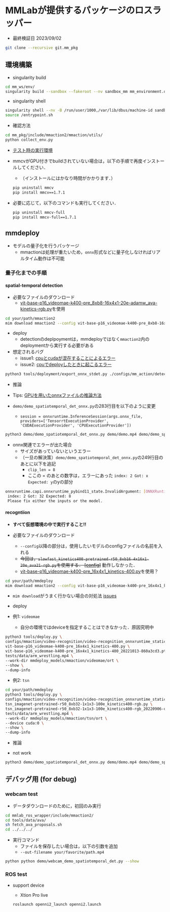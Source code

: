 # MMLabが提供するパッケージのロスラッパー

- 最終検証日 2023/09/02

```bash
git clone --recursive git.mm_pkg
```

## 環境構築

- singularity build

```bash
cd mm_ws/env/
singularity build --sandbox --fakeroot --nv sandbox_mm mm_environment.def
```

- singularity shell

```bash
singularity shell --nv -B /run/user/1000,/var/lib/dbus/machine-id sandbox_mm
source /entrypoint.sh
```

- 確認方法

```bash
cd mm_pkg/include/mmaction2/mmaction/utils/
python collect_env.py
```

- [テスト時の実行環境](./test_environment.md)
- mmcvがGPU付きでbuildされていない場合は，以下の手順で再度インストールしてください．
  - （インストールにはかなり時間がかかります．）

  ```bash
  pip uninstall mmcv
  pip install mmcv==1.7.1
  ```

- 必要に応じて，以下のコマンドも実行してください．

  ```bash
  pip uninstall mmcv-full
  pip install mmcv-full==1.7.1
  ```

## mmdeploy

- モデルの量子化を行うパッケージ
  - mmactionは処理が重たいため，`onnx`形式などに量子化しなければリアルタイム動作は不可能

### 量子化までの手順

#### spatial-temporal detection

- 必要なファイルのダウンロード
  - [vit-base-p16_videomae-k400-pre_8xb8-16x4x1-20e-adamw_ava-kinetics-rgb.py](https://github.com/open-mmlab/mmaction2/blob/main/configs/detection/videomae/vit-base-p16_videomae-k400-pre_8xb8-16x4x1-20e-adamw_ava-kinetics-rgb.py)を使用

```bash
cd your/path/mmaction2
mim download mmaction2 --config vit-base-p16_videomae-k400-pre_8xb8-16x4x1-20e-adamw_ava-kinetics-rgb --dest .
```

- deploy
  - detectionのdeplpoymentは，mmdeployではなく`mmaction2`内のdeploymentから実行する必要がある
- 想定されるバグ
  - issue1: [cpuとcudaが混在することによるエラー](./issues.md#same-device)
  - issue2: [cpuでdeployしたときに起こるエラー](./issues.md#onnx-export-using-cpu)

```bash
python3 tools/deployment/export_onnx_stdet.py ./configs/mm_action/detection/video_mae/vit-base-p16_videomae-k400-pre_8xb8-16x4x1-20e-adamw_ava-kinetics-rgb.py ./configs/mm_action/detection/video_mae/vit-base-p16_videomae-k400-pre_8xb8-16x4x1-20e-adamw_ava-kinetics-rgb_20230314-3dafab75.pth --num_frames 16 --output_file videomae.onnx
```

- 推論

- Tips: [GPUを用いたonnxファイルの推論方法](./issues.md#onnx-export-using-cpu)
- `demo/demo_spatiotemporal_det_onnx.py`の283行目を以下のように変更
  - `session = onnxruntime.InferenceSession(args.onnx_file, providers=['TensorrtExecutionProvider', 'CUDAExecutionProvider', 'CPUExecutionProvider'])`

```bash
python3 demo/demo_spatiotemporal_det_onnx.py demo/demo.mp4 demo/demo_spatiotemporal_det.mp4 --config ./vit-base-p16_videomae-k400-pre_8xb8-16x4x1-20e-adamw_ava-kinetics-rgb.py --onnx-file ./videomae.onnx --det-config demo/demo_configs/faster-rcnn_r50_fpn_2x_coco_infer.py --det-checkpoint http://download.openmmlab.com/mmdetection/v2.0/faster_rcnn/faster_rcnn_r50_fpn_2x_coco/faster_rcnn_r50_fpn_2x_coco_bbox_mAP-0.384_20200504_210434-a5d8aa15.pth --action-score-thr 0.5 --label-map tools/data/ava/label_map.txt --device cuda
```

- onnx関連でエラーが出た場合
  - サイズがあっていないというエラー
  - （一旦の解決策）`demo/demo_spatiotemporal_det_onnx.py`の249行目のあとに以下を追記
    - `clip_len = 8`
    - ここの = のあとの数字は，エラーにあった `index: 2 Got: x Expected: y`のyの部分

```bash
onnxruntime.capi.onnxruntime_pybind11_state.InvalidArgument: [ONNXRuntimeError] : 2 : INVALID_ARGUMENT : Got invalid dimensions for input: input_tensor for the following indices
 index: 2 Got: 32 Expected: 8
 Please fix either the inputs or the model.

```

#### recogntiion

- **すべて仮想環境の中で実行すること!!**

- 必要なファイルのダウンロード
  - `--config`以降の部分は，使用したいモデルのconfigファイルの名前を入れる
  - ~~今回は，`slowfast_kinetics400-pretrained-r50_8xb16-4x16x1-20e_ava21-rgb.py`を使用する． [[config]](https://github.com/open-mmlab/mmaction2/blob/main/configs/detection/slowfast/slowfast_kinetics400-pretrained-r50_8xb16-4x16x1-20e_ava21-rgb.py)~~ 動作しなかった．
  - [vit-base-p16_videomae-k400-pre_16x4x1_kinetics-400.py](https://github.com/open-mmlab/mmaction2/blob/main/configs/recognition/videomae/vit-base-p16_videomae-k400-pre_16x4x1_kinetics-400.py)を使用？

```bash
cd your/path/mmdeploy
mim download mmaction2 --config vit-base-p16_videomae-k400-pre_16x4x1_kinetics-400 --dest .
```

- `mim download`がうまく行かない場合の対処法 [issues](./issues.md#mim_downloadができない)

- deploy

- 例1: `videomae`
  - 自分の環境ではdeviceを指定することはできなかった．原因究明中

```bash
python3 tools/deploy.py \
configs/mmaction/video-recognition/video-recognition_onnxruntime_static.py \ 
vit-base-p16_videomae-k400-pre_16x4x1_kinetics-400.py \
vit-base-p16_videomae-k400-pre_16x4x1_kinetics-400_20221013-860a3cd3.pth \
tests/data/arm_wrestling.mp4 \
--work-dir mmdeploy_models/mmaction/videomae/ort \
--show \
--dump-info
```

- 例2: `tsn`

```bash
cd your/path/mmdeploy
python3 tools/deploy.py \
configs/mmaction/video-recognition/video-recognition_onnxruntime_static.py \
tsn_imagenet-pretrained-r50_8xb32-1x1x3-100e_kinetics400-rgb.py \
tsn_imagenet-pretrained-r50_8xb32-1x1x3-100e_kinetics400-rgb_20220906-cd10898e.pth \
tests/data/arm_wrestling.mp4 \
--work-dir mmdeploy_models/mmaction/tsn/ort \
--device cuda:0 \
--show \
--dump-info
```

- 推論

- not work

```bash
python3 demo/demo_spatiotemporal_det_onnx.py demo/demo.mp4 demo/demo_spatiotemporal_det.mp4 --config ../mmdeploy/vit-base-p16_videomae-k400-pre_16x4x1_kinetics-400.py --onnx-file ../mmdeploy/mmdeploy_models/mmaction/videomae/ort/end2end.onnx --det-config demo/demo_configs/faster-rcnn_r50_fpn_2x_coco_infer.py --det-checkpoint http://download.openmmlab.com/mmdetection/v2.0/faster_rcnn/faster_rcnn_r50_fpn_2x_coco/faster_rcnn_r50_fpn_2x_coco_bbox_mAP-0.384_20200504_210434-a5d8aa15.pth --action-score-thr 0.5 --label-map tools/data/ava/label_map.txt 
```

## デバッグ用 (for debug)

### webcam test

- データダウンロードのために，初回のみ実行

```bash
cd mmlab_ros_wrapper/include/mmaction2/
cd tools/data/ava/
sh fetch_ava_proposals.sh
cd ../../../
```

- 実行コマンド
  - ファイルを保存したい場合は，以下の引数を追加
  - `--out-filename your/favorite/path.mp4`

```bash
python python demo/webcam_demo_spatiotemporal_det.py --show
```

### ROS test

- support device
  - Xtion Pro live

  ```bash
  roslaunch openni2_launch openni2.launch
  ```